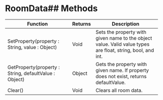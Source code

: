 # RoomData## Methods
|Function|Returns|Description|
|---|---|---|
|SetProperty(property : String, value : Object)|Void|Sets the property with given name to the object value. Valid value types are float, string, bool, and int.|
|GetProperty(property : String, defaultValue : Object)|Object|Gets the property with given name. If property does not exist, returns defaultValue.|
|Clear()|Void|Clears all room data.|

